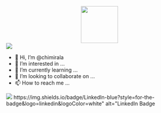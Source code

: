 <div id="header" align="center">
  <img src="https://media.giphy.com/media/M9gbBd9nbDrOTu1Mqx/giphy.gif" width="100"/>
</div>

<div id="badges">
  <a href="https://www.linkedin.com/in/bnskumar/">
    <img src="https://img.shields.io/badge/LinkedIn-profile-blue"/>
  </a>
  
</div>

- 👋 Hi, I’m @chimirala
- 👀 I’m interested in ...
- 🌱 I’m currently learning ...
- 💞️ I’m looking to collaborate on ...
- 📫 How to reach me ...


<img src="https://img.shields.io/badge/LinkedIn-profile-blue"/>
https://img.shields.io/badge/LinkedIn-blue?style=for-the-badge&logo=linkedin&logoColor=white" alt="LinkedIn Badge
